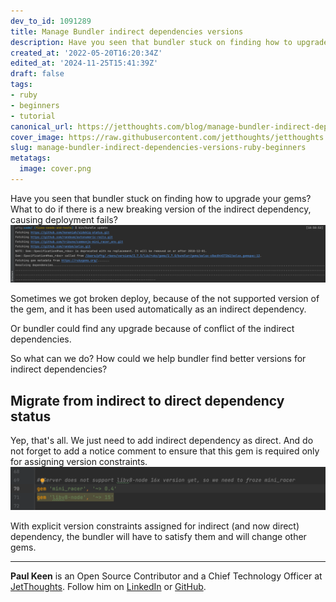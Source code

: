 ```yaml
---
dev_to_id: 1091289
title: Manage Bundler indirect dependencies versions
description: Have you seen that bundler stuck on finding how to upgrade your gems? What to do if there is a new...
created_at: '2022-05-20T16:20:34Z'
edited_at: '2024-11-25T15:41:39Z'
draft: false
tags:
- ruby
- beginners
- tutorial
canonical_url: https://jetthoughts.com/blog/manage-bundler-indirect-dependencies-versions-ruby-beginners/
cover_image: https://raw.githubusercontent.com/jetthoughts/jetthoughts.github.io/master/content/blog/manage-bundler-indirect-dependencies-versions-ruby-beginners/cover.png
slug: manage-bundler-indirect-dependencies-versions-ruby-beginners
metatags:
  image: cover.png
---
```

Have you seen that bundler stuck on finding how to upgrade your gems? What to do if there is a new breaking version of the indirect dependency, causing deployment fails?
![Bundler looks for options](file_0.png)
 
Sometimes we got broken deploy, because of the not supported version of the gem, and it has been used automatically as an indirect dependency.

Or bundler could find any upgrade because of conflict of the indirect dependencies.

So what can we do? How could we help bundler find better versions for indirect dependencies?

## Migrate from indirect to direct dependency status
Yep, that's all. We just need to add indirect dependency as direct. And do not forget to add a notice comment to ensure that this gem is required only for assigning version constraints.
![Add direct dependency to add constraint for indirect](file_1.png)

With explicit version constraints assigned for indirect (and now direct) dependency, the bundler will have to satisfy them and will change other gems.

---

**Paul Keen** is an Open Source Contributor and a Chief Technology Officer at [JetThoughts](https://www.jetthoughts.com). Follow him on [LinkedIn](https://www.linkedin.com/in/paul-keen/) or [GitHub](https://github.com/pftg).
